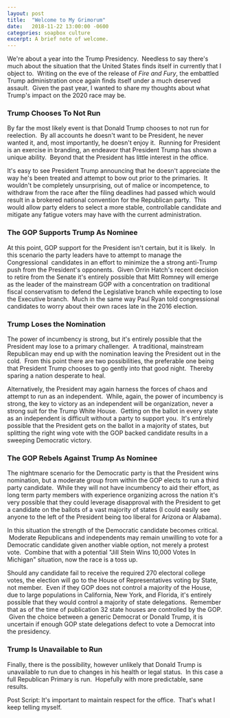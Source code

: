 ```yaml
---
layout: post
title:  "Welcome to My Grimorum"
date:   2018-11-22 13:00:00 -0600
categories: soapbox culture
excerpt: A brief note of welcome.
---
```

We're about a year into the Trump Presidency.  Needless to say there's much about the situation that the United States finds itself in currently that I object to.  Writing on the eve of the release of <em>Fire and Fury</em>, the embattled Trump administration once again finds itself under a much deserved assault.  Given the past year, I wanted to share my thoughts about what Trump's impact on the 2020 race may be.
<h3>Trump Chooses To Not Run</h3>
By far the most likely event is that Donald Trump chooses to not run for reelection.  By all accounts he doesn't want to be President, he never wanted it, and, most importantly, he doesn't enjoy it.  Running for President is an exercise in branding, an endeavor that President Trump has shown a unique ability.  Beyond that the President has little interest in the office.

It's easy to see President Trump announcing that he doesn't appreciate the way he's been treated and attempt to bow out prior to the primaries.  It wouldn't be completely unsurprising, out of malice or incompetence, to withdraw from the race after the filing deadlines had passed which would result in a brokered national convention for the Republican party.  This would allow party elders to select a more stable, controllable candidate and mitigate any fatigue voters may have with the current administration.
<h3>The GOP Supports Trump As Nominee</h3>
At this point, GOP support for the President isn't certain, but it is likely.  In this scenario the party leaders have to attempt to manage the Congressional  candidates in an effort to minimize the a strong anti-Trump push from the President's opponents.  Given Orrin Hatch's recent decision to retire from the Senate it's entirely possible that Mitt Romney will emerge as the leader of the mainstream GOP with a concentration on traditional fiscal conservatism to defend the Legislative branch while expecting to lose the Executive branch.  Much in the same way Paul Ryan told congressional candidates to worry about their own races late in the 2016 election.
<h3>Trump Loses the Nomination</h3>
The power of incumbency is strong, but it's entirely possible that the President may lose to a primary challenger.  A traditional, mainstream Republican may end up with the nomination leaving the President out in the cold.  From this point there are two possibilities, the preferable one being that President Trump chooses to go gently into that good night.  Thereby sparing a nation desperate to heal.

Alternatively, the President may again harness the forces of chaos and attempt to run as an independent.  While, again, the power of incumbency is strong, the key to victory as an independent will be organization, never a strong suit for the Trump White House.  Getting on the ballot in every state as an independent is difficult without a party to support you.  It's entirely possible that the President gets on the ballot in a majority of states, but splitting the right wing vote with the GOP backed candidate results in a sweeping Democratic victory.
<h3>The GOP Rebels Against Trump As Nominee</h3>
The nightmare scenario for the Democratic party is that the President wins nomination, but a moderate group from within the GOP elects to run a third party candidate.  While they will not have incumbency to aid their effort, as long term party members with experience organizing across the nation it's very possible that they could leverage disapproval with the President to get a candidate on the ballots of a vast majority of states (I could easily see anyone to the left of the President being too liberal for Arizona or Alabama).

In this situation the strength of the Democratic candidate becomes critical.  Moderate Republicans and independents may remain unwilling to vote for a Democratic candidate given another viable option, not merely a protest vote.  Combine that with a potential "Jill Stein Wins 10,000 Votes In Michigan" situation, now the race is a toss up.

Should any candidate fail to receive the required 270 electoral college votes, the election will go to the House of Representatives voting by State, not member.  Even if they GOP does not control a majority of the House, due to large populations in California, New York, and Florida, it's entirely possible that they would control a majority of state delegations.  Remember that as of the time of publication 32 state houses are controlled by the GOP.  Given the choice between a generic Democrat or Donald Trump, it is uncertain if enough GOP state delegations defect to vote a Democrat into the presidency.
<h3>Trump Is Unavailable to Run</h3>
Finally, there is the possibility, however unlikely that Donald Trump is unavailable to run due to changes in his health or legal status.  In this case a full Republican Primary is run.  Hopefully with more predictable, sane results.

Post Script: It's important to maintain respect for the office.  That's what I keep telling myself.